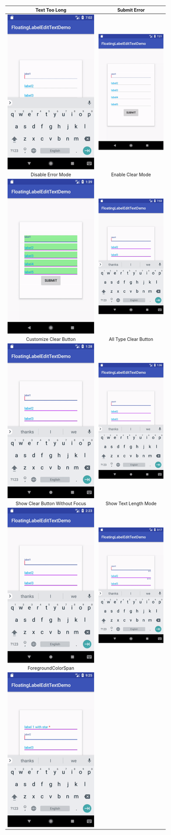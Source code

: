 |Text Too Long|Submit Error|
|:---:|:---:|
|![](../art/long_text_demo.gif)|![](../art/submit_error_demo.gif)|
|Disable Error Mode|Enable Clear Mode|
|![](../art/disable_error_demo.gif)|![](../art/clear_mode_demo.gif)|
|Customize Clear Button|All Type Clear Button|
|![](../art/customize_clear_button_demo.gif)|![](../art/all_type_clear_button_demo.gif)|
|Show Clear Button Without Focus|Show Text Length Mode|
|![](../art/show_clear_btn_withour_focus_demo.gif)|![](../art/show_max_length_demo.gif)|
|ForegroundColorSpan||
|![](../art/spannable_string_demo.gif)||